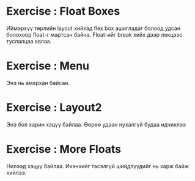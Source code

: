 # Exercise : Float Boxes
Иймэрхүү төрлийн layout хийхэд flex box ашигладаг болоод удсан болохоор float-г мартсан байна. Float-ийг break хийх дээр лекцээс туслалцаа авлаа.

# Exercise : Menu
Энэ нь амархан байсан.


# Exercise : Layout2
Энэ бол харин хэцүү байлаа. Өөрөө удаан нухалгүй будаа идчихлээ

# Exercise : More Floats
Нилээд хэцүү байлаа. Ихэнхийг тэсэлгүй шийдлүүдийг нь харж байж хийлээ.